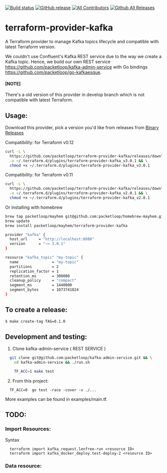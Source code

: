 [![Build status](https://circleci.com/gh/packetloop/terraform-provider-kafka.svg?style=shield&circle-token=:circle-token)](https://circleci.com/gh/packetloop/terraform-provider-kafka)
[![GitHub release](https://img.shields.io/github/release/packetloop/terraform-provider-kafka.svg)](https://github.com/packetloop/terraform-provider-kafka/releases/)
[![All Contributors](https://img.shields.io/github/contributors/packetloop/terraform-provider-kafka.svg?longCache=true&style=flat-square&colorB=orange&label=all%20contributors)](#contributors)
[![Github All Releases](https://img.shields.io/github/downloads/packetloop/terraform-provider-kafka/total.svg)]()


# terraform-provider-kafka

A Terraform provider to manage Kafka topics lifecycle and compatible with latest
Terraform version. 

We couldn't use Confluent's Kafka REST service due to the way we create a Kafka topic.
Hence, we build our own REST service https://github.com/packetloop/kafka-admin-service
with Go bindings https://github.com/packetloop/go-kafkaesque.


#### [NOTE]

There's a old version of this provider in develop branch which is not compatible with
latest Terraform.

## Usage:

Download this provider, pick a version you'd like from releases from
[Binary Releases](https://github.com/packetloop/terraform-provider-kafka/releases)

Compatibility: for Terraform v0.12

```bash
curl -L \
  https://github.com/packetloop/terraform-provider-kafka/releases/download/v2.0.1/terraform-provider-kafka_v3.0.1_darwin_amd64 \
  -o ~/.terraform.d/plugins/terraform-provider-kafka_v3.0.1 && \
  chmod +x ~/.terraform.d/plugins/terraform-provider-kafka_v3.0.1
```

Compatibility: for Terraform v0.11

```bash
curl -L \
  https://github.com/packetloop/terraform-provider-kafka/releases/download/v2.0.1/terraform-provider-kafka_v2.0.1_darwin_amd64 \
  -o ~/.terraform.d/plugins/terraform-provider-kafka_v2.0.1 && \
  chmod +x ~/.terraform.d/plugins/terraform-provider-kafka_v2.0.1
```

Or installing with homebrew

```bash
brew tap packetloop/mayhem git@github.com:packetloop/homebrew-mayhem.git
brew update
brew install packetloop/mayhem/terraform-provider-kafka
```

```bash
provider "kafka" {
  host_url     = "http://localhost:8080"
  version      = "~> 3.0.1"
}

resource "kafka_topic" "my-topic" {
  name               = "my-topic"
  partitions         = 2
  replication_factor = 1
  retention_ms       = 300000
  cleanup_policy     = "compact"
  segment_ms         = 1440000
  segment_bytes      = 1073741824
}
```

## To create a release:
```bash
$ make create-tag TAG=0.1.0
```

## Development and testing:

1. Clone kafka-admin-service ( REST SERVICE )

```bash
  git clone git@github.com:packetloop/kafka-admin-service.git && \
    cd kafka-admin-service && ./run.sh

    TF_ACC=1 make test
```

2. From this project:

```
  TF_ACC=0  go test -race -cover -v ./...
```

More examples can be found in examples/main.tf.

## TODO:

### Import Resources:

Syntax

```
  terraform import kafka_request.lenfree-run <resource ID>
  terraform import kafka_docker_deploy.test-deploy-2 <resource ID>
```

### Data resource:

